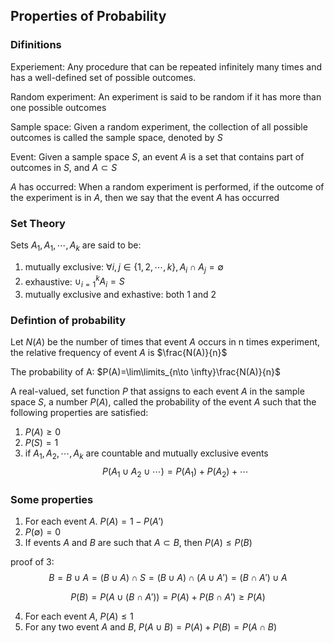 ## Properties of Probability
### Difinitions
Experiement: Any procedure that can be repeated infinitely many times and has a well-defined set of possible outcomes.

Random experiment: An experiment is said to be random if it has more than one possible outcomes

Sample space: Given a random experiment, the collection of all possible outcomes is called the sample space, denoted by $S$

Event: Given a sample space $S$, an event $A$ is a set that contains part of outcomes in $S$, and $A \subset S$

$A$ has occurred: When a random experiment is performed, if the outcome of the experiment is in $A$, then we say that the event $A$ has occurred

### Set Theory
Sets $A_1,A_1,\cdots,A_k$ are said to be:
1. mutually exclusive: $\forall i,j \in \{1,2,\cdots,k\},A_i\cap A_j=\emptyset$
2. exhaustive: $\cup_{i=1}^k A_i=S$
3. mutually exclusive and exhastive: both 1 and 2

### Defintion of probability
Let $N(A)$ be the number of times that event $A$ occurs in n times experiment, the relative frequency of event $A$ is $\frac{N(A)}{n}$

The probability of A: $P(A)=\lim\limits_{n\to \infty}\frac{N(A)}{n}$

A real-valued, set function $P$ that assigns to each event $A$ in the sample space $S$, a number $P(A)$, called the probability of the event $A$ such that the following properties are satisfied:
1. $P(A)\geq 0$
2. $P(S)=1$
3. if $A_1,A_2,\cdots,A_k$ are countable and mutually exclusive events
$$P(A_1\cup A_2\cup\cdots)=P(A_1)+P(A_2)+\cdots$$

### Some properties
1. For each event $A$. $P(A)=1-P(A')$
2. $P(\emptyset)=0$
3. If events $A$ and $B$ are such that $A \subset B$, then $P(A)\leq P(B)$

proof of 3:
$$B=B\cup A=(B\cup A)\cap S=(B\cup A)\cap(A\cup A')=(B\cap A')\cup A$$

$$P(B)=P(A\cup(B\cap A'))=P(A)+P(B\cap A')\geq P(A)$$

4. For each event $A$, $P(A)\leq 1$
5. For any two event $A$ and $B$, $P(A\cup B)=P(A)+P(B)=P(A\cap B)$
